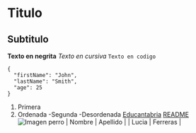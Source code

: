 # Titulo
## Subtitulo
**Texto en negrita**
*Texto en cursiva*
`Texto en codigo`
```
{
  "firstName": "John",
  "lastName": "Smith",
  "age": 25
}
```
1. Primera
2. Ordenada
-Segunda
-Desordenada
[Educantabria](https://www.educantabria.es)
[README](D:\Usuarios\DAM213\prueba_lucia\README.md)
![Imagen perro](D:\Usuarios\DAM213\prueba_lucia\perro.jpg)
| Nombre | Apellido |
| Lucia  | Ferreras |